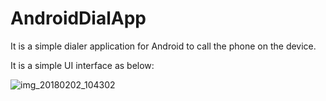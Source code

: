 # AndroidDialApp
It is a simple dialer application for Android to call the phone on the device.

It is a simple UI interface as below:


![img_20180202_104302](https://user-images.githubusercontent.com/19886019/35771369-97b5be84-0990-11e8-98c8-d9dce6f623d4.png)
